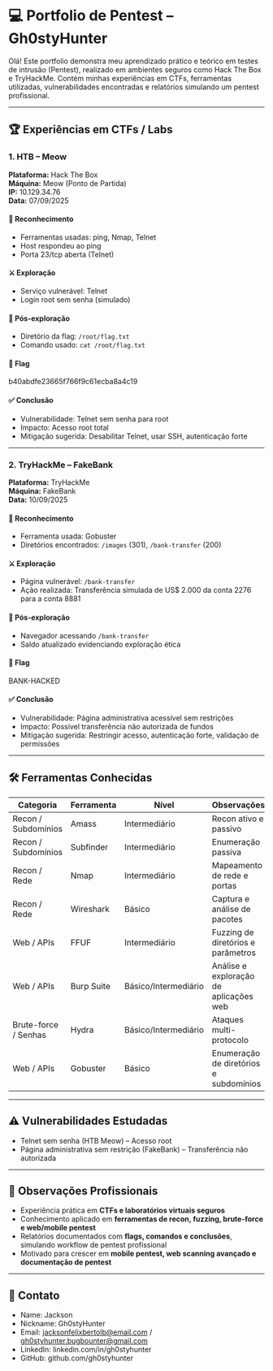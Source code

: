 # 💻 Portfolio de Pentest – Gh0styHunter

Olá! Este portfolio demonstra meu aprendizado prático e teórico em testes de intrusão (Pentest), realizado em ambientes seguros como Hack The Box e TryHackMe. Contém minhas experiências em CTFs, ferramentas utilizadas, vulnerabilidades encontradas e relatórios simulando um pentest profissional.

---

## 🏆 Experiências em CTFs / Labs

### 1. HTB – Meow
**Plataforma:** Hack The Box  
**Máquina:** Meow (Ponto de Partida)  
**IP:** 10.129.34.76  
**Data:** 07/09/2025  

#### 🔎 Reconhecimento
- Ferramentas usadas: ping, Nmap, Telnet  
- Host respondeu ao ping  
- Porta 23/tcp aberta (Telnet)  

#### ⚔️ Exploração
- Serviço vulnerável: Telnet  
- Login root sem senha (simulado)  

#### 📂 Pós-exploração
- Diretório da flag: `/root/flag.txt`  
- Comando usado: `cat /root/flag.txt`  

#### 🏅 Flag
b40abdfe23665f766f9c61ecba8a4c19  

#### ✅ Conclusão
- Vulnerabilidade: Telnet sem senha para root  
- Impacto: Acesso root total  
- Mitigação sugerida: Desabilitar Telnet, usar SSH, autenticação forte  

---

### 2. TryHackMe – FakeBank
**Plataforma:** TryHackMe  
**Máquina:** FakeBank  
**Data:** 10/09/2025  

#### 🔎 Reconhecimento
- Ferramenta usada: Gobuster  
- Diretórios encontrados: `/images` (301), `/bank-transfer` (200)  

#### ⚔️ Exploração
- Página vulnerável: `/bank-transfer`  
- Ação realizada: Transferência simulada de US$ 2.000 da conta 2276 para a conta 8881  

#### 📂 Pós-exploração
- Navegador acessando `/bank-transfer`  
- Saldo atualizado evidenciando exploração ética  

#### 🏅 Flag
BANK-HACKED  

#### ✅ Conclusão
- Vulnerabilidade: Página administrativa acessível sem restrições  
- Impacto: Possível transferência não autorizada de fundos  
- Mitigação sugerida: Restringir acesso, autenticação forte, validação de permissões  

---

## 🛠 Ferramentas Conhecidas

| Categoria | Ferramenta | Nível | Observações |
|-----------|------------|-------|------------|
| Recon / Subdomínios | Amass | Intermediário | Recon ativo e passivo |
| Recon / Subdomínios | Subfinder | Intermediário | Enumeração passiva |
| Recon / Rede | Nmap | Intermediário | Mapeamento de rede e portas |
| Recon / Rede | Wireshark | Básico | Captura e análise de pacotes |
| Web / APIs | FFUF | Intermediário | Fuzzing de diretórios e parâmetros |
| Web / APIs | Burp Suite | Básico/Intermediário | Análise e exploração de aplicações web |
| Brute-force / Senhas | Hydra | Básico/Intermediário | Ataques multi-protocolo |
| Web / APIs | Gobuster | Básico | Enumeração de diretórios e subdomínios |

---

## ⚠️ Vulnerabilidades Estudadas
- Telnet sem senha (HTB Meow) – Acesso root  
- Página administrativa sem restrição (FakeBank) – Transferência não autorizada  

---

## 📄 Observações Profissionais
- Experiência prática em **CTFs e laboratórios virtuais seguros**  
- Conhecimento aplicado em **ferramentas de recon, fuzzing, brute-force e web/mobile pentest**  
- Relatórios documentados com **flags, comandos e conclusões**, simulando workflow de pentest profissional  
- Motivado para crescer em **mobile pentest, web scanning avançado e documentação de pentest**

---

## 📌 Contato
- Name: Jackson
- Nickname: Gh0styHunter  
- Email: jacksonfelixbertolb@email.com  /  gh0styhunter.bugbounter@gmail.com
- LinkedIn: linkedin.com/in/gh0styhunter  
- GitHub: github.com/gh0styhunter
